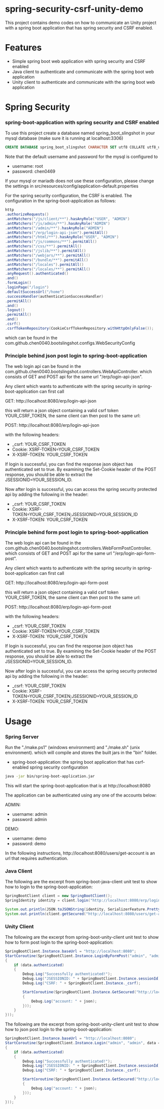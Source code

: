 # spring-security-csrf-unity-demo

This project contains demo codes on how to communicate an Unity project with a spring boot application that has spring security and CSRF enabled.

# Features

* Simple spring boot web application with spring security and CSRF enabled
* Java client to authenticate and communicate with the spring boot web application
* Unity client to authenticate and communicate with the spring boot web application

# Spring Security

### spring-boot-application with spring security and CSRF enabled

To use this project create a database named spring_boot_slingshot in your mysql database (make sure it is running at localhost:3306)

```sql
CREATE DATABASE spring_boot_slingshot CHARACTER SET utf8 COLLATE utf8_unicode_ci;
```

Note that the default username and password for the mysql is configured to 

* username: root
* password: chen0469

If your mysql or mariadb does not use these configuration, please change the settings in src/resources/config/application-default.properties

For the spring security configuration, the CSRF is enabled. The configuration in the spring-boot-application as follows:

```java
http
.authorizeRequests()
.antMatchers("/js/client/**").hasAnyRole("USER", "ADMIN")
.antMatchers("/js/admin/**").hasAnyRole("ADMIN")
.antMatchers("/admin/**").hasAnyRole("ADMIN")
.antMatchers("/erp/login-api-json").permitAll()
.antMatchers("/html/**").hasAnyRole("USER", "ADMIN")
.antMatchers("/js/commons/**").permitAll()
.antMatchers("/css/**").permitAll()
.antMatchers("/jslib/**").permitAll()
.antMatchers("/webjars/**").permitAll()
.antMatchers("/bundle/**").permitAll()
.antMatchers("/locales").permitAll()
.antMatchers("/locales/**").permitAll()
.anyRequest().authenticated()
.and()
.formLogin()
.loginPage("/login")
.defaultSuccessUrl("/home")
.successHandler(authenticationSuccessHandler)
.permitAll()
.and()
.logout()
.permitAll()
.and()
.csrf()
.csrfTokenRepository(CookieCsrfTokenRepository.withHttpOnlyFalse());
```

which can be found in the com.github.chen0040.bootslingshot.configs.WebSecurityConfig

### Principle behind json post login to spring-boot-application

The web login api can be found in the com.github.chen0040.bootslingshot.controllers.WebApiController. which consists
 of GET and POST api for the same url "/erp/login-api-json".
 
Any client which wants to authenticate with the spring security in spring-boot-application can first call

GET: http://localhost:8080/erp/login-api-json

this will return a json object containing a valid csrf token YOUR_CSRF_TOKEN, the same client can then post to the same url:

POST: http://localhost:8080/erp/login-api-json

with the following headers:

* _csrf: YOUR_CSRF_TOKEN
* Cookie: XSRF-TOKEN=YOUR_CSRF_TOKEN
* X-XSRF-TOKEN: YOUR_CSRF_TOKEN 

If login is successful, you can find the response json object has authenticated set to true.
By examining the Set-Cookie header of the POST response, you should be able to extract the JSESSIONID=YOUR_SESSION_ID.

Now after login is successful, you can access the spring security protected api by adding the following in the header:

* _csrf: YOUR_CSRF_TOKEN
* Cookie: XSRF-TOKEN=YOUR_CSRF_TOKEN;JSESSIONID=YOUR_SESSION_ID
* X-XSRF-TOKEN: YOUR_CSRF_TOKEN 

### Principle behind form post login to spring-boot-application

The web login api can be found in the com.github.chen0040.bootslingshot.controllers.WebFormPostController. which consists
 of GET and POST api for the same url "/erp/login-api-form-post".
 
Any client which wants to authenticate with the spring security in spring-boot-application can first call

GET: http://localhost:8080/erp/login-api-form-post

this will return a json object containing a valid csrf token YOUR_CSRF_TOKEN, the same client can then post to the same url:

POST: http://localhost:8080/erp/login-api-form-post

with the following headers:

* _csrf: YOUR_CSRF_TOKEN
* Cookie: XSRF-TOKEN=YOUR_CSRF_TOKEN
* X-XSRF-TOKEN: YOUR_CSRF_TOKEN 

If login is successful, you can find the response json object has authenticated set to true.
By examining the Set-Cookie header of the POST response, you should be able to extract the JSESSIONID=YOUR_SESSION_ID.

Now after login is successful, you can access the spring security protected api by adding the following in the header:

* _csrf: YOUR_CSRF_TOKEN
* Cookie: XSRF-TOKEN=YOUR_CSRF_TOKEN;JSESSIONID=YOUR_SESSION_ID
* X-XSRF-TOKEN: YOUR_CSRF_TOKEN 


# Usage

### Spring Server

Run the "./make.ps1" (windows environment) and "./make.sh" (unix environment). which will compile and stores the built
jars in the "bin" folder.

* spring-boot-application: the spring boot application that has csrf-enabled spring security configuration

```bash
java -jar bin/spring-boot-application.jar
```

This will start the spring-boot-application that is at http://localhost:8080

The application can be authenticated using any one of the accounts below:

ADMIN:

* username: admin
* password: admin

DEMO:

* username: demo
* password: demo

In the following instructions, http://localhost:8080/users/get-account is an url that requires authentication.

### Java Client

The following are the excerpt from spring-boot-java-client unit test to show how to login to the spring-boot-application:

```java
SpringBootClient client = new SpringBootClient();
SpringIdentity identity = client.login("http://localhost:8080/erp/login-api-json", "admin", "admin");

System.out.println(JSON.toJSONString(identity, SerializerFeature.PrettyFormat));
System.out.println(client.getSecured("http://localhost:8080/users/get-account"));
```

### Unity Client

The following are the excerpt from spring-boot-unity-client unit test to show how to form post login to the spring-boot-application:

```cs 
SpringBootClient.Instance.baseUrl = "http://localhost:8080";
StartCoroutine(SpringBootClient.Instance.LoginByFormPost("admin", "admin", data =>
{
	if (data.authenticated)
	{
		Debug.Log("Successfully authenticated!");
		Debug.Log("JSESSIONID: " + SpringBootClient.Instance.sessionId);
		Debug.Log("CSRF: " + SpringBootClient.Instance._csrf);

		StartCoroutine(SpringBootClient.Instance.GetSecured("http://localhost:8080/users/get-account", json =>
		{
			Debug.Log("account: " + json);
		}));
	}
}));
```

The following are the excerpt from spring-boot-unity-client unit test to show how to json post login to the spring-boot-application:

```cs 
SpringBootClient.Instance.baseUrl = "http://localhost:8080";
StartCoroutine(SpringBootClient.Instance.Login("admin", "admin", data =>
{
	if (data.authenticated)
	{
		Debug.Log("Successfully authenticated!");
		Debug.Log("JSESSIONID: " + SpringBootClient.Instance.sessionId);
		Debug.Log("CSRF: " + SpringBootClient.Instance._csrf);

		StartCoroutine(SpringBootClient.Instance.GetSecured("http://localhost:8080/users/get-account", json =>
		{
			Debug.Log("account: " + json);
		}));
	}
}));
```













